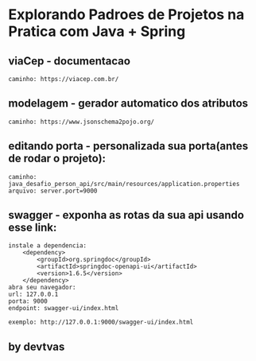 # Explorando Padroes de Projetos na Pratica com Java + Spring

## viaCep - documentacao
	caminho: https://viacep.com.br/

## modelagem - gerador automatico dos atributos
	caminho: https://www.jsonschema2pojo.org/

## editando porta - personalizada sua porta(antes de rodar o projeto):
	caminho: java_desafio_person_api/src/main/resources/application.properties 
	arquivo: server.port=9000
					
## swagger - exponha as rotas da sua api usando esse link:

	instale a dependencia:
		<dependency>
		    <groupId>org.springdoc</groupId>
		    <artifactId>springdoc-openapi-ui</artifactId>
		    <version>1.6.5</version>
		</dependency>
	abra seu navegador:
	url: 127.0.0.1
	porta: 9000
	endpoint: swagger-ui/index.html
	
	exemplo: http://127.0.0.1:9000/swagger-ui/index.html

## by devtvas